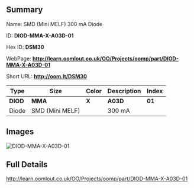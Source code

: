 

## Summary
 
Name: SMD (Mini MELF) 300 mA Diode

ID: __DIOD-MMA-X-A03D-01__

Hex ID: __DSM30__

WebPage: __http://learn.oomlout.co.uk/OO/Projects/oomp/part/DIOD-MMA-X-A03D-01__

Short URL: __http://oom.lt/DSM30__


| Type   | Size   | Color   | Description   | Index   |    
| ----- | ------   | ------   | -----   | ----   |    
| __DIOD__   					| __MMA__   					| __X__    						| __A03D__    					| __01__ |    
| Diode		| SMD (Mini MELF)	| 		| 300 mA	| 	|

## Images
![DIOD-MMA-X-A03D-01](http://oomlout.com/oomp-gen/parts/DIOD-MMA-X-A03D-01/DIOD-MMA-X-A03D-01_420.jpg)

## Full Details

 http://learn.oomlout.co.uk/OO/Projects/oomp/part/DIOD-MMA-X-A03D-01

